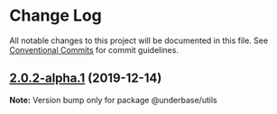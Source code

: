 # Change Log

All notable changes to this project will be documented in this file.
See [Conventional Commits](https://conventionalcommits.org) for commit guidelines.

## [2.0.2-alpha.1](https://github.com/sundowndev/underbase/compare/v2.0.2-alpha.0...v2.0.2-alpha.1) (2019-12-14)

**Note:** Version bump only for package @underbase/utils
